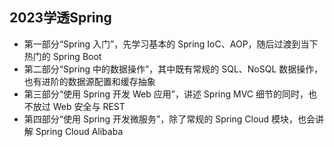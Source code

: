 ## 2023学透Spring

* 第一部分“Spring 入门”，先学习基本的 Spring IoC、AOP，随后过渡到当下热门的 Spring Boot
* 第二部分“Spring 中的数据操作”，其中既有常规的 SQL、NoSQL 数据操作，也有进阶的数据源配置和缓存抽象
* 第三部分“使用 Spring 开发 Web 应用”，讲述 Spring MVC 细节的同时，也不放过 Web 安全与 REST
* 第四部分“使用 Spring 开发微服务”，除了常规的 Spring Cloud 模块，也会讲解 Spring Cloud Alibaba